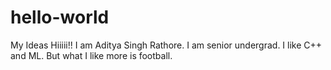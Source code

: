 # hello-world
My Ideas
Hiiiii!!
I am Aditya Singh Rathore. I am senior undergrad. I like C++ and ML. But what I like more is football.
